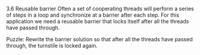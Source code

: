 3.6 Reusable barrier
Often a set of cooperating threads will perform a series of steps in a loop and
synchronize at a barrier after each step. For this application we need a reusable barrier that locks itself after all the threads have passed through.

Puzzle: Rewrite the barrier solution so that after all the threads have passed
through, the turnstile is locked again.
